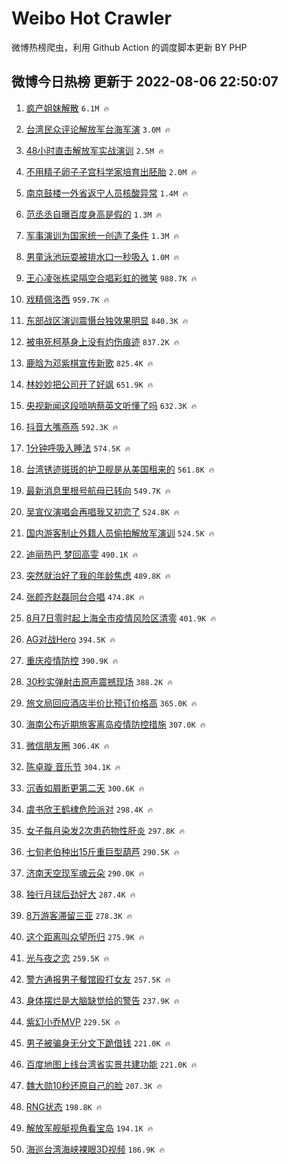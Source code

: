 # Weibo Hot Crawler 



微博热榜爬虫，利用 Github Action 的调度脚本更新 BY PHP 


## 微博今日热榜 更新于 2022-08-06 22:50:07 
1. [疯产姐妹解散](https://s.weibo.com/weibo?q=%23%E7%96%AF%E4%BA%A7%E5%A7%90%E5%A6%B9%E8%A7%A3%E6%95%A3%23&Refer=top) `6.1M 🔥` 

1. [台湾民众评论解放军台海军演](https://s.weibo.com/weibo?q=%23%E5%8F%B0%E6%B9%BE%E6%B0%91%E4%BC%97%E8%AF%84%E8%AE%BA%E8%A7%A3%E6%94%BE%E5%86%9B%E5%8F%B0%E6%B5%B7%E5%86%9B%E6%BC%94%23&Refer=top) `3.0M 🔥` 

1. [48小时直击解放军实战演训](https://s.weibo.com/weibo?q=%2348%E5%B0%8F%E6%97%B6%E7%9B%B4%E5%87%BB%E8%A7%A3%E6%94%BE%E5%86%9B%E5%AE%9E%E6%88%98%E6%BC%94%E8%AE%AD%23&Refer=top) `2.5M 🔥` 

1. [不用精子卵子子宫科学家培育出胚胎](https://s.weibo.com/weibo?q=%23%E4%B8%8D%E7%94%A8%E7%B2%BE%E5%AD%90%E5%8D%B5%E5%AD%90%E5%AD%90%E5%AE%AB%E7%A7%91%E5%AD%A6%E5%AE%B6%E5%9F%B9%E8%82%B2%E5%87%BA%E8%83%9A%E8%83%8E%23&Refer=top) `2.0M 🔥` 

1. [南京鼓楼一外省返宁人员核酸异常](https://s.weibo.com/weibo?q=%23%E5%8D%97%E4%BA%AC%E9%BC%93%E6%A5%BC%E4%B8%80%E5%A4%96%E7%9C%81%E8%BF%94%E5%AE%81%E4%BA%BA%E5%91%98%E6%A0%B8%E9%85%B8%E5%BC%82%E5%B8%B8%23&Refer=top) `1.4M 🔥` 

1. [范丞丞自曝百度身高是假的](https://s.weibo.com/weibo?q=%23%E8%8C%83%E4%B8%9E%E4%B8%9E%E8%87%AA%E6%9B%9D%E7%99%BE%E5%BA%A6%E8%BA%AB%E9%AB%98%E6%98%AF%E5%81%87%E7%9A%84%23&Refer=top) `1.3M 🔥` 

1. [军事演训为国家统一创造了条件](https://s.weibo.com/weibo?q=%23%E5%86%9B%E4%BA%8B%E6%BC%94%E8%AE%AD%E4%B8%BA%E5%9B%BD%E5%AE%B6%E7%BB%9F%E4%B8%80%E5%88%9B%E9%80%A0%E4%BA%86%E6%9D%A1%E4%BB%B6%23&Refer=top) `1.3M 🔥` 

1. [男童泳池玩耍被排水口一秒吸入](https://s.weibo.com/weibo?q=%23%E7%94%B7%E7%AB%A5%E6%B3%B3%E6%B1%A0%E7%8E%A9%E8%80%8D%E8%A2%AB%E6%8E%92%E6%B0%B4%E5%8F%A3%E4%B8%80%E7%A7%92%E5%90%B8%E5%85%A5%23&Refer=top) `1.0M 🔥` 

1. [王心凌张栋梁隔空合唱彩虹的微笑](https://s.weibo.com/weibo?q=%23%E7%8E%8B%E5%BF%83%E5%87%8C%E5%BC%A0%E6%A0%8B%E6%A2%81%E9%9A%94%E7%A9%BA%E5%90%88%E5%94%B1%E5%BD%A9%E8%99%B9%E7%9A%84%E5%BE%AE%E7%AC%91%23&Refer=top) `988.7K 🔥` 

1. [戏精佩洛西](https://s.weibo.com/weibo?q=%23%E6%88%8F%E7%B2%BE%E4%BD%A9%E6%B4%9B%E8%A5%BF%23&Refer=top) `959.7K 🔥` 

1. [东部战区演训震慑台独效果明显](https://s.weibo.com/weibo?q=%23%E4%B8%9C%E9%83%A8%E6%88%98%E5%8C%BA%E6%BC%94%E8%AE%AD%E9%9C%87%E6%85%91%E5%8F%B0%E7%8B%AC%E6%95%88%E6%9E%9C%E6%98%8E%E6%98%BE%23&Refer=top) `840.3K 🔥` 

1. [被电死柯基身上没有灼伤痕迹](https://s.weibo.com/weibo?q=%23%E8%A2%AB%E7%94%B5%E6%AD%BB%E6%9F%AF%E5%9F%BA%E8%BA%AB%E4%B8%8A%E6%B2%A1%E6%9C%89%E7%81%BC%E4%BC%A4%E7%97%95%E8%BF%B9%23&Refer=top) `837.2K 🔥` 

1. [鹿晗为邓紫棋宣传新歌](https://s.weibo.com/weibo?q=%23%E9%B9%BF%E6%99%97%E4%B8%BA%E9%82%93%E7%B4%AB%E6%A3%8B%E5%AE%A3%E4%BC%A0%E6%96%B0%E6%AD%8C%23&Refer=top) `825.4K 🔥` 

1. [林妙妙把公司开了好飒](https://s.weibo.com/weibo?q=%23%E6%9E%97%E5%A6%99%E5%A6%99%E6%8A%8A%E5%85%AC%E5%8F%B8%E5%BC%80%E4%BA%86%E5%A5%BD%E9%A3%92%23&Refer=top) `651.9K 🔥` 

1. [央视新闻这段唢呐蔡英文听懂了吗](https://s.weibo.com/weibo?q=%23%E5%A4%AE%E8%A7%86%E6%96%B0%E9%97%BB%E8%BF%99%E6%AE%B5%E5%94%A2%E5%91%90%E8%94%A1%E8%8B%B1%E6%96%87%E5%90%AC%E6%87%82%E4%BA%86%E5%90%97%23&Refer=top) `632.3K 🔥` 

1. [抖音大嘴燕燕](https://s.weibo.com/weibo?q=%E6%8A%96%E9%9F%B3%E5%A4%A7%E5%98%B4%E7%87%95%E7%87%95&Refer=top) `592.3K 🔥` 

1. [1分钟呼吸入睡法](https://s.weibo.com/weibo?q=%231%E5%88%86%E9%92%9F%E5%91%BC%E5%90%B8%E5%85%A5%E7%9D%A1%E6%B3%95%23&Refer=top) `574.5K 🔥` 

1. [台湾锈迹斑斑的护卫舰是从美国租来的](https://s.weibo.com/weibo?q=%23%E5%8F%B0%E6%B9%BE%E9%94%88%E8%BF%B9%E6%96%91%E6%96%91%E7%9A%84%E6%8A%A4%E5%8D%AB%E8%88%B0%E6%98%AF%E4%BB%8E%E7%BE%8E%E5%9B%BD%E7%A7%9F%E6%9D%A5%E7%9A%84%23&Refer=top) `561.8K 🔥` 

1. [最新消息里根号航母已转向](https://s.weibo.com/weibo?q=%23%E6%9C%80%E6%96%B0%E6%B6%88%E6%81%AF%E9%87%8C%E6%A0%B9%E5%8F%B7%E8%88%AA%E6%AF%8D%E5%B7%B2%E8%BD%AC%E5%90%91%23&Refer=top) `549.7K 🔥` 

1. [吴宣仪演唱会再唱我又初恋了](https://s.weibo.com/weibo?q=%23%E5%90%B4%E5%AE%A3%E4%BB%AA%E6%BC%94%E5%94%B1%E4%BC%9A%E5%86%8D%E5%94%B1%E6%88%91%E5%8F%88%E5%88%9D%E6%81%8B%E4%BA%86%23&Refer=top) `524.8K 🔥` 

1. [国内游客制止外籍人员偷拍解放军演训](https://s.weibo.com/weibo?q=%23%E5%9B%BD%E5%86%85%E6%B8%B8%E5%AE%A2%E5%88%B6%E6%AD%A2%E5%A4%96%E7%B1%8D%E4%BA%BA%E5%91%98%E5%81%B7%E6%8B%8D%E8%A7%A3%E6%94%BE%E5%86%9B%E6%BC%94%E8%AE%AD%23&Refer=top) `524.5K 🔥` 

1. [迪丽热巴 梦回高雯](https://s.weibo.com/weibo?q=%E8%BF%AA%E4%B8%BD%E7%83%AD%E5%B7%B4%20%E6%A2%A6%E5%9B%9E%E9%AB%98%E9%9B%AF&Refer=top) `490.1K 🔥` 

1. [突然就治好了我的年龄焦虑](https://s.weibo.com/weibo?q=%23%E7%AA%81%E7%84%B6%E5%B0%B1%E6%B2%BB%E5%A5%BD%E4%BA%86%E6%88%91%E7%9A%84%E5%B9%B4%E9%BE%84%E7%84%A6%E8%99%91%23&Refer=top) `489.8K 🔥` 

1. [张颜齐赵磊同台合唱](https://s.weibo.com/weibo?q=%23%E5%BC%A0%E9%A2%9C%E9%BD%90%E8%B5%B5%E7%A3%8A%E5%90%8C%E5%8F%B0%E5%90%88%E5%94%B1%23&Refer=top) `474.8K 🔥` 

1. [8月7日零时起上海全市疫情风险区清零](https://s.weibo.com/weibo?q=%238%E6%9C%887%E6%97%A5%E9%9B%B6%E6%97%B6%E8%B5%B7%E4%B8%8A%E6%B5%B7%E5%85%A8%E5%B8%82%E7%96%AB%E6%83%85%E9%A3%8E%E9%99%A9%E5%8C%BA%E6%B8%85%E9%9B%B6%23&Refer=top) `401.9K 🔥` 

1. [AG对战Hero](https://s.weibo.com/weibo?q=%23AG%E5%AF%B9%E6%88%98Hero%23&Refer=top) `394.5K 🔥` 

1. [重庆疫情防控](https://s.weibo.com/weibo?q=%23%E9%87%8D%E5%BA%86%E7%96%AB%E6%83%85%E9%98%B2%E6%8E%A7%23&Refer=top) `390.9K 🔥` 

1. [30秒实弹射击原声震撼现场](https://s.weibo.com/weibo?q=%2330%E7%A7%92%E5%AE%9E%E5%BC%B9%E5%B0%84%E5%87%BB%E5%8E%9F%E5%A3%B0%E9%9C%87%E6%92%BC%E7%8E%B0%E5%9C%BA%23&Refer=top) `388.2K 🔥` 

1. [旅文局回应酒店半价比预订价格高](https://s.weibo.com/weibo?q=%23%E6%97%85%E6%96%87%E5%B1%80%E5%9B%9E%E5%BA%94%E9%85%92%E5%BA%97%E5%8D%8A%E4%BB%B7%E6%AF%94%E9%A2%84%E8%AE%A2%E4%BB%B7%E6%A0%BC%E9%AB%98%23&Refer=top) `365.0K 🔥` 

1. [海南公布近期旅客离岛疫情防控措施](https://s.weibo.com/weibo?q=%23%E6%B5%B7%E5%8D%97%E5%85%AC%E5%B8%83%E8%BF%91%E6%9C%9F%E6%97%85%E5%AE%A2%E7%A6%BB%E5%B2%9B%E7%96%AB%E6%83%85%E9%98%B2%E6%8E%A7%E6%8E%AA%E6%96%BD%23&Refer=top) `307.0K 🔥` 

1. [微信朋友圈](https://s.weibo.com/weibo?q=%E5%BE%AE%E4%BF%A1%E6%9C%8B%E5%8F%8B%E5%9C%88&Refer=top) `306.4K 🔥` 

1. [陈卓璇 音乐节](https://s.weibo.com/weibo?q=%E9%99%88%E5%8D%93%E7%92%87%20%E9%9F%B3%E4%B9%90%E8%8A%82&Refer=top) `304.1K 🔥` 

1. [沉香如屑断更第二天](https://s.weibo.com/weibo?q=%23%E6%B2%89%E9%A6%99%E5%A6%82%E5%B1%91%E6%96%AD%E6%9B%B4%E7%AC%AC%E4%BA%8C%E5%A4%A9%23&Refer=top) `300.6K 🔥` 

1. [虞书欣王鹤棣危险派对](https://s.weibo.com/weibo?q=%23%E8%99%9E%E4%B9%A6%E6%AC%A3%E7%8E%8B%E9%B9%A4%E6%A3%A3%E5%8D%B1%E9%99%A9%E6%B4%BE%E5%AF%B9%23&Refer=top) `298.4K 🔥` 

1. [女子每月染发2次患药物性肝炎](https://s.weibo.com/weibo?q=%23%E5%A5%B3%E5%AD%90%E6%AF%8F%E6%9C%88%E6%9F%93%E5%8F%912%E6%AC%A1%E6%82%A3%E8%8D%AF%E7%89%A9%E6%80%A7%E8%82%9D%E7%82%8E%23&Refer=top) `297.8K 🔥` 

1. [七旬老伯种出15斤重巨型葫芦](https://s.weibo.com/weibo?q=%23%E4%B8%83%E6%97%AC%E8%80%81%E4%BC%AF%E7%A7%8D%E5%87%BA15%E6%96%A4%E9%87%8D%E5%B7%A8%E5%9E%8B%E8%91%AB%E8%8A%A6%23&Refer=top) `290.5K 🔥` 

1. [济南天空现军魂云朵](https://s.weibo.com/weibo?q=%23%E6%B5%8E%E5%8D%97%E5%A4%A9%E7%A9%BA%E7%8E%B0%E5%86%9B%E9%AD%82%E4%BA%91%E6%9C%B5%23&Refer=top) `290.0K 🔥` 

1. [独行月球后劲好大](https://s.weibo.com/weibo?q=%23%E7%8B%AC%E8%A1%8C%E6%9C%88%E7%90%83%E5%90%8E%E5%8A%B2%E5%A5%BD%E5%A4%A7%23&Refer=top) `287.4K 🔥` 

1. [8万游客滞留三亚](https://s.weibo.com/weibo?q=8%E4%B8%87%E6%B8%B8%E5%AE%A2%E6%BB%9E%E7%95%99%E4%B8%89%E4%BA%9A&Refer=top) `278.3K 🔥` 

1. [这个距离叫众望所归](https://s.weibo.com/weibo?q=%23%E8%BF%99%E4%B8%AA%E8%B7%9D%E7%A6%BB%E5%8F%AB%E4%BC%97%E6%9C%9B%E6%89%80%E5%BD%92%23&Refer=top) `275.9K 🔥` 

1. [光与夜之恋](https://s.weibo.com/weibo?q=%E5%85%89%E4%B8%8E%E5%A4%9C%E4%B9%8B%E6%81%8B&Refer=top) `259.5K 🔥` 

1. [警方通报男子餐馆殴打女友](https://s.weibo.com/weibo?q=%23%E8%AD%A6%E6%96%B9%E9%80%9A%E6%8A%A5%E7%94%B7%E5%AD%90%E9%A4%90%E9%A6%86%E6%AE%B4%E6%89%93%E5%A5%B3%E5%8F%8B%23&Refer=top) `257.5K 🔥` 

1. [身体摆烂是大脑缺觉给的警告](https://s.weibo.com/weibo?q=%23%E8%BA%AB%E4%BD%93%E6%91%86%E7%83%82%E6%98%AF%E5%A4%A7%E8%84%91%E7%BC%BA%E8%A7%89%E7%BB%99%E7%9A%84%E8%AD%A6%E5%91%8A%23&Refer=top) `237.9K 🔥` 

1. [紫幻小乔MVP](https://s.weibo.com/weibo?q=%23%E7%B4%AB%E5%B9%BB%E5%B0%8F%E4%B9%94MVP%23&Refer=top) `229.5K 🔥` 

1. [男子被骗身无分文下跪借钱](https://s.weibo.com/weibo?q=%23%E7%94%B7%E5%AD%90%E8%A2%AB%E9%AA%97%E8%BA%AB%E6%97%A0%E5%88%86%E6%96%87%E4%B8%8B%E8%B7%AA%E5%80%9F%E9%92%B1%23&Refer=top) `221.0K 🔥` 

1. [百度地图上线台湾省实景共建功能](https://s.weibo.com/weibo?q=%23%E7%99%BE%E5%BA%A6%E5%9C%B0%E5%9B%BE%E4%B8%8A%E7%BA%BF%E5%8F%B0%E6%B9%BE%E7%9C%81%E5%AE%9E%E6%99%AF%E5%85%B1%E5%BB%BA%E5%8A%9F%E8%83%BD%23&Refer=top) `221.0K 🔥` 

1. [魏大勋10秒还原自己的脸](https://s.weibo.com/weibo?q=%23%E9%AD%8F%E5%A4%A7%E5%8B%8B10%E7%A7%92%E8%BF%98%E5%8E%9F%E8%87%AA%E5%B7%B1%E7%9A%84%E8%84%B8%23&Refer=top) `207.3K 🔥` 

1. [RNG状态](https://s.weibo.com/weibo?q=%23RNG%E7%8A%B6%E6%80%81%23&Refer=top) `198.8K 🔥` 

1. [解放军舰艇视角看宝岛](https://s.weibo.com/weibo?q=%23%E8%A7%A3%E6%94%BE%E5%86%9B%E8%88%B0%E8%89%87%E8%A7%86%E8%A7%92%E7%9C%8B%E5%AE%9D%E5%B2%9B%23&Refer=top) `194.1K 🔥` 

1. [海巡台湾海峡裸眼3D视频](https://s.weibo.com/weibo?q=%23%E6%B5%B7%E5%B7%A1%E5%8F%B0%E6%B9%BE%E6%B5%B7%E5%B3%A1%E8%A3%B8%E7%9C%BC3D%E8%A7%86%E9%A2%91%23&Refer=top) `186.9K 🔥` 

